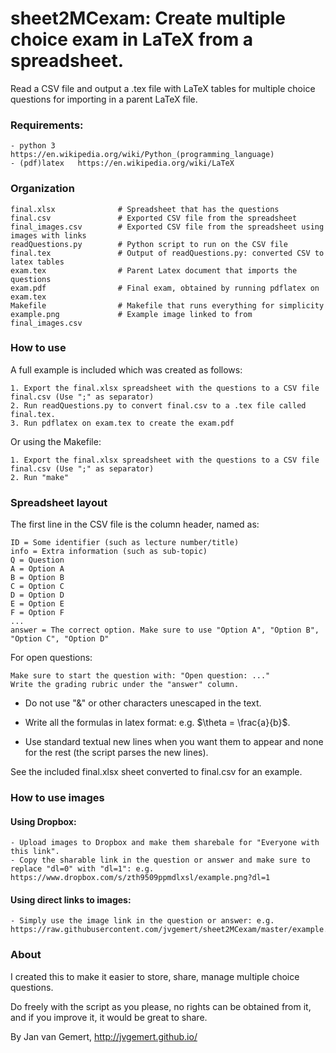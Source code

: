 # sheet2MCexam: Create multiple choice exam in LaTeX from a spreadsheet.

Read a CSV file and output a .tex file with LaTeX tables for multiple choice questions for importing in a parent LaTeX file.

### Requirements:

    - python 3     https://en.wikipedia.org/wiki/Python_(programming_language)
    - (pdf)latex   https://en.wikipedia.org/wiki/LaTeX

### Organization

    final.xlsx              # Spreadsheet that has the questions
    final.csv               # Exported CSV file from the spreadsheet
    final_images.csv        # Exported CSV file from the spreadsheet using images with links
    readQuestions.py        # Python script to run on the CSV file
    final.tex               # Output of readQuestions.py: converted CSV to latex tables
    exam.tex                # Parent Latex document that imports the questions
    exam.pdf                # Final exam, obtained by running pdflatex on exam.tex
    Makefile                # Makefile that runs everything for simplicity
    example.png             # Example image linked to from final_images.csv

### How to use

A full example is included which was created as follows:

    1. Export the final.xlsx spreadsheet with the questions to a CSV file final.csv (Use ";" as separator)
    2. Run readQuestions.py to convert final.csv to a .tex file called final.tex.
    3. Run pdflatex on exam.tex to create the exam.pdf

Or using the Makefile:

    1. Export the final.xlsx spreadsheet with the questions to a CSV file final.csv (Use ";" as separator) 
    2. Run "make"

### Spreadsheet layout

The first line in the CSV file is the column header, named as:

    ID = Some identifier (such as lecture number/title)
    info = Extra information (such as sub-topic)
    Q = Question
    A = Option A
    B = Option B
    C = Option C
    D = Option D
    E = Option E
    F = Option F
    ...
    answer = The correct option. Make sure to use "Option A", "Option B", "Option C", "Option D" 

For open questions:

    Make sure to start the question with: "Open question: ..."
    Write the grading rubric under the "answer" column.

- Do not use "&" or other characters unescaped in the text. 

- Write all the formulas in latex format: e.g. $\theta = \frac{a}{b}$. 

- Use standard textual new lines when you want them to appear and none for the rest (the script parses the new lines).

See the included final.xlsx sheet converted to final.csv for an example.


### How to use images

#### Using Dropbox:

    - Upload images to Dropbox and make them sharebale for "Everyone with this link".
    - Copy the sharable link in the question or answer and make sure to replace "dl=0" with "dl=1": e.g. https://www.dropbox.com/s/zth9509ppmdlxsl/example.png?dl=1

#### Using direct links to images:
   
    - Simply use the image link in the question or answer: e.g. https://raw.githubusercontent.com/jvgemert/sheet2MCexam/master/example.png 
 
### About

I created this to make it easier to store, share, manage multiple choice questions. 

Do freely with the script as you please, no rights can be obtained from it, and if you improve it, it would be great to share.

By Jan van Gemert, http://jvgemert.github.io/

